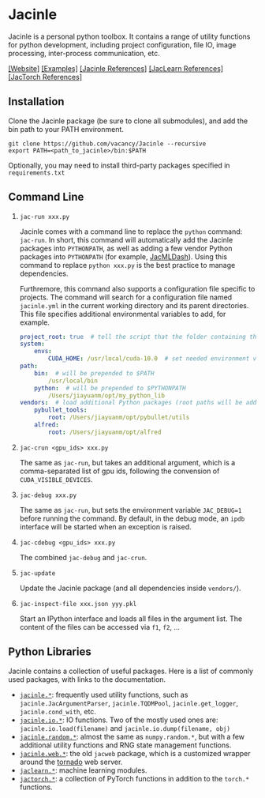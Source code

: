 # Jacinle

Jacinle is a personal python toolbox.
It contains a range of utility functions for python development,
including project configuration, file IO, image processing, inter-process communication, etc.

[[Website]](http://jacinle.jiayuanm.com/)
[[Examples]](https://github.com/vacancy/Jacinle/tree/master/examples)
[[Jacinle References]](http://jacinle.jiayuanm.com/reference/jacinle.html)
[[JacLearn References]](http://jacinle.jiayuanm.com/reference/jaclearn.html)
[[JacTorch References]](http://jacinle.jiayuanm.com/reference/jactorch.html)


## Installation

Clone the Jacinle package (be sure to clone all submodules), and add the bin path to your PATH environment.

```
git clone https://github.com/vacancy/Jacinle --recursive
export PATH=<path_to_jacinle>/bin:$PATH
```

Optionally, you may need to install third-party packages specified in `requirements.txt`

## Command Line

1. `jac-run xxx.py`

    Jacinle comes with a command line to replace the `python` command: `jac-run`. In short, this command
    will automatically add the Jacinle packages into `PYTHONPATH`, as well as adding a few vendor Python packages
    into `PYTHONPATH` (for example, [JacMLDash](https://github.com/vacancy/JacMLDash)). Using this command
    to replace `python xxx.py` is the best practice to manage dependencies.

    Furthremore, this command also supports a configuration file specific to projects. The command will search for
    a configuration file named `jacinle.yml` in the current working directory and its parent directories. This file
    specifies additional environmental variables to add, for example.

    ```yaml
    project_root: true  # tell the script that the folder containing this file is the root of a project. The directory will be added to PYTHONPATH.
    system:
        envs:
            CUDA_HOME: /usr/local/cuda-10.0  # set needed environment variables here.
    path:
        bin:  # will be prepended to $PATH
            /usr/local/bin
        python:  # will be prepended to $PYTHONPATH
            /Users/jiayuanm/opt/my_python_lib
    vendors:  # load additional Python packages (root paths will be added to PYTHONPATH)
        pybullet_tools:
            root: /Users/jiayuanm/opt/pybullet/utils
        alfred:
            root: /Users/jiayuanm/opt/alfred
    ```

2. `jac-crun <gpu_ids> xxx.py`

    The same as `jac-run`, but takes an additional argument, which is a comma-separated list of gpu ids,
    following the convension of `CUDA_VISIBLE_DEVICES`.

3. `jac-debug xxx.py`

    The same as `jac-run`, but sets the environment variable `JAC_DEBUG=1` before running the command.
    By default, in the debug mode, an `ipdb` interface will be started when an exception is raised.

4. `jac-cdebug <gpu_ids> xxx.py`

    The combined `jac-debug` and `jac-crun`.

5. `jac-update`

    Update the Jacinle package (and all dependencies inside `vendors/`).

6. `jac-inspect-file xxx.json yyy.pkl`

    Start an IPython interface and loads all files in the argument list. The content of the files can be accessed via `f1`, `f2`, ...

## Python Libraries

Jacinle contains a collection of useful packages. Here is a list of commonly used packages, with links to the documentation.

- [`jacinle.*`](https://jacinle.jiayuanm.com/reference/jacinle.io.html): frequently used utility functions, such as `jacinle.JacArgumentParser`, `jacinle.TQDMPool`, `jacinle.get_logger`, `jacinle.cond_with`, etc.
- [`jacinle.io.*`](https://jacinle.jiayuanm.com/reference/jacinle.io.html): IO functions. Two of the mostly used ones are: `jacinle.io.load(filename)` and `jacinle.io.dump(filename, obj)`
- [`jacinle.random.*`](https://jacinle.jiayuanm.com/reference/jacinle.random.html): almost the same as `numpy.random.*`, but with a few additional utility functions and RNG state management functions.
- [`jacinle.web.*`](https://jacinle.jiayuanm.com/reference/jacinle.web.html): the old `jacweb` package, which is a customized wrapper around the [tornado](https://www.tornadoweb.org/en/stable/) web server.
- [`jaclearn.*`](https://jacinle.jiayuanm.com/reference/jaclearn.html): machine learning modules.
- [`jactorch.*`](https://jacinle.jiayuanm.com/reference/jactorch.html): a collection of PyTorch functions in addition to the `torch.*` functions.

